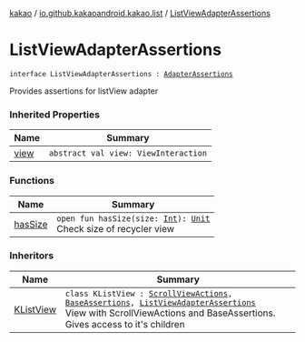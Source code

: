 [kakao](../../index.md) / [io.github.kakaoandroid.kakao.list](../index.md) / [ListViewAdapterAssertions](./index.md)

# ListViewAdapterAssertions

`interface ListViewAdapterAssertions : `[`AdapterAssertions`](../../io.github.kakaoandroid.kakao.common.assertions/-adapter-assertions/index.md)

Provides assertions for listView adapter

### Inherited Properties

| Name | Summary |
|---|---|
| [view](../../io.github.kakaoandroid.kakao.common.assertions/-adapter-assertions/view.md) | `abstract val view: ViewInteraction` |

### Functions

| Name | Summary |
|---|---|
| [hasSize](has-size.md) | `open fun hasSize(size: `[`Int`](https://kotlinlang.org/api/latest/jvm/stdlib/kotlin/-int/index.html)`): `[`Unit`](https://kotlinlang.org/api/latest/jvm/stdlib/kotlin/-unit/index.html)<br>Check size of recycler view |

### Inheritors

| Name | Summary |
|---|---|
| [KListView](../-k-list-view/index.md) | `class KListView : `[`ScrollViewActions`](../-scroll-view-actions/index.md)`, `[`BaseAssertions`](../../io.github.kakaoandroid.kakao.common.assertions/-base-assertions/index.md)`, `[`ListViewAdapterAssertions`](./index.md)<br>View with ScrollViewActions and BaseAssertions. Gives access to it's children |
